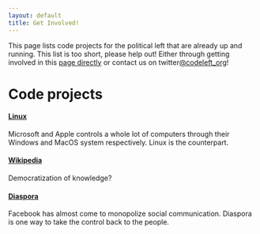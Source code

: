 ```yaml
---
layout: default
title: Get Involved!
---
```

This page lists code projects for the political left that are already up and running. This list is too short, please help out! Either through getting involved in this [page directly](https://github.com/johhoi/codeleft/) or contact us on twitter[@codeleft_org](https://twitter.com/Codeleft_org)!

# Code projects
#### [Linux](https://en.wikipedia.org/wiki/Linux)
Microsoft and Apple controls a whole lot of computers through their Windows and MacOS system respectively. Linux is the counterpart. 
#### [Wikipedia](https://www.mediawiki.org/wiki/MediaWiki)
Democratization of knowledge? 
#### [Diaspora](https://diasporafoundation.org/)
Facebook has almost come to monopolize social communication. Diaspora is one way to take the control back to the people.
